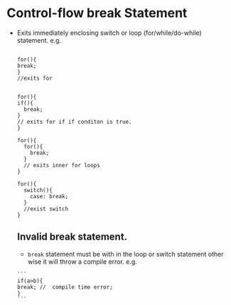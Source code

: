 # Control-flow break Statement

- Exits immediately enclosing switch or loop (for/while/do-while) statement.
  e.g.
    ```
    
    for(){
    break;
    }
    //exits for
    
    
    for(){
    if(){ 
      break;
    }
    // exits for if if conditon is true.
    }
    
    for(){
      for(){
        break;
      }
      // exits inner for loops 
    }
    
    for(){
      switch(){
        case: break;
      }
      //exist switch
    }
    
    ```
    
    ## Invalid break statement.
     - ``break`` statement must be with in the loop or switch statement other wise it will throw a compile error.
      e.g.
      
      ```
      if(a>b){
      break; //  compile time error;
      }
      ```
    
